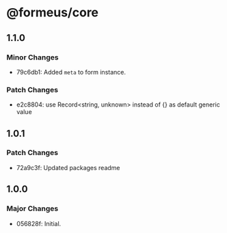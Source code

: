 # @formeus/core

## 1.1.0

### Minor Changes

- 79c6db1: Added `meta` to form instance.

### Patch Changes

- e2c8804: use Record<string, unknown> instead of {} as default generic value

## 1.0.1

### Patch Changes

- 72a9c3f: Updated packages readme

## 1.0.0

### Major Changes

- 056828f: Initial.
